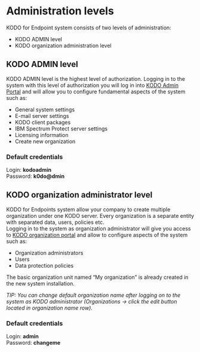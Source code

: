 # Administration levels

KODO for Endpoint system consists of two levels of administration:

* KODO ADMIN level
* KODO organization administration level

## KODO ADMIN level

KODO ADMIN level is the highest level of authorization. Logging in to the system with this level of authorization you will log in into [KODO Admin Portal](kodo-admin-portal/) and will allow you to configure fundamental aspects of the system such as:

* General system settings
* E-mail server settings
* KODO client packages
* IBM Spectrum Protect server settings
* Licensing information
* Create new organization

### Default credentials

Login: **kodoadmin**  
Password: **k0do@dmin**

## KODO organization administrator level

KODO for Endpoints system allow your company to create multiple organization under one KODO server. Every organization is a separate entity with separated data, users, policies etc.  
Logging in to the system as organization administrator will give you access to [KODO organization portal](kodo-organization-portal/) and allow to configure aspects of the system such as:

* Organization administrators
* Users
* Data protection policies

The basic organization unit named “My organization” is already created in the new system installation.

_TIP: You can change default organization name after logging on to the system as KODO administrator \(Organizations -&gt; click the edit button located in organization name row\)._

### Default credentials

Login: **admin**  
Password: **changeme**

